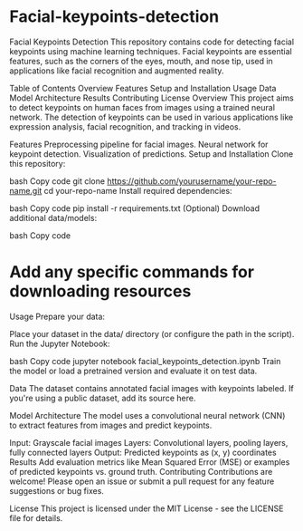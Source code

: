 # Facial-keypoints-detection
Facial Keypoints Detection
This repository contains code for detecting facial keypoints using machine learning techniques. Facial keypoints are essential features, such as the corners of the eyes, mouth, and nose tip, used in applications like facial recognition and augmented reality.

Table of Contents
Overview
Features
Setup and Installation
Usage
Data
Model Architecture
Results
Contributing
License
Overview
This project aims to detect keypoints on human faces from images using a trained neural network. The detection of keypoints can be used in various applications like expression analysis, facial recognition, and tracking in videos.

Features
Preprocessing pipeline for facial images.
Neural network for keypoint detection.
Visualization of predictions.
Setup and Installation
Clone this repository:

bash
Copy code
git clone https://github.com/yourusername/your-repo-name.git
cd your-repo-name
Install required dependencies:

bash
Copy code
pip install -r requirements.txt
(Optional) Download additional data/models:

bash
Copy code
# Add any specific commands for downloading resources
Usage
Prepare your data:

Place your dataset in the data/ directory (or configure the path in the script).
Run the Jupyter Notebook:

bash
Copy code
jupyter notebook facial_keypoints_detection.ipynb
Train the model or load a pretrained version and evaluate it on test data.

Data
The dataset contains annotated facial images with keypoints labeled. If you're using a public dataset, add its source here.

Model Architecture
The model uses a convolutional neural network (CNN) to extract features from images and predict keypoints.

Input: Grayscale facial images
Layers: Convolutional layers, pooling layers, fully connected layers
Output: Predicted keypoints as (x, y) coordinates
Results
Add evaluation metrics like Mean Squared Error (MSE) or examples of predicted keypoints vs. ground truth.
Contributing
Contributions are welcome! Please open an issue or submit a pull request for any feature suggestions or bug fixes.

License
This project is licensed under the MIT License - see the LICENSE file for details.

